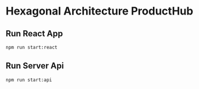 # Hexagonal Architecture ProductHub

## Run React App
```
npm run start:react
```

## Run Server Api
```
npm run start:api
```